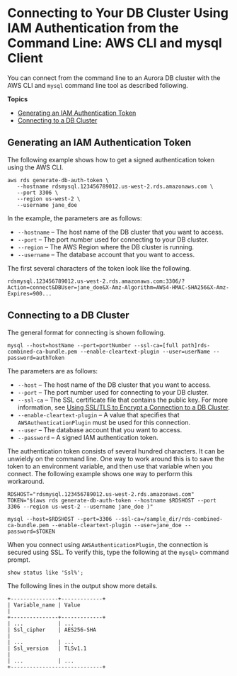 # Connecting to Your DB Cluster Using IAM Authentication from the Command Line: AWS CLI and mysql Client<a name="UsingWithRDS.IAMDBAuth.Connecting.AWSCLI"></a>

You can connect from the command line to an Aurora DB cluster with the AWS CLI and `mysql` command line tool as described following\.

**Topics**
+ [Generating an IAM Authentication Token](#UsingWithRDS.IAMDBAuth.Connecting.AWSCLI.AuthToken)
+ [Connecting to a DB Cluster](#UsingWithRDS.IAMDBAuth.Connecting.AWSCLI.Connect)

## Generating an IAM Authentication Token<a name="UsingWithRDS.IAMDBAuth.Connecting.AWSCLI.AuthToken"></a>

The following example shows how to get a signed authentication token using the AWS CLI\.

```
aws rds generate-db-auth-token \
   --hostname rdsmysql.123456789012.us-west-2.rds.amazonaws.com \
   --port 3306 \
   --region us-west-2 \
   --username jane_doe
```

In the example, the parameters are as follows:
+ `--hostname` – The host name of the DB cluster that you want to access\.
+ `--port` – The port number used for connecting to your DB cluster\.
+ `--region` – The AWS Region where the DB cluster is running\. 
+ `--username` – The database account that you want to access\.

The first several characters of the token look like the following\.

```
rdsmysql.123456789012.us-west-2.rds.amazonaws.com:3306/?Action=connect&DBUser=jane_doe&X-Amz-Algorithm=AWS4-HMAC-SHA256&X-Amz-Expires=900...
```

## Connecting to a DB Cluster<a name="UsingWithRDS.IAMDBAuth.Connecting.AWSCLI.Connect"></a>

The general format for connecting is shown following\.

```
mysql --host=hostName --port=portNumber --ssl-ca=[full path]rds-combined-ca-bundle.pem --enable-cleartext-plugin --user=userName --password=authToken
```

The parameters are as follows:
+ `--host` – The host name of the DB cluster that you want to access\.
+ `--port` – The port number used for connecting to your DB cluster\.
+ `--ssl-ca` – The SSL certificate file that contains the public key\. For more information, see [Using SSL/TLS to Encrypt a Connection to a DB Cluster](UsingWithRDS.SSL.md)\.
+ `--enable-cleartext-plugin` – A value that specifies that `AWSAuthenticationPlugin` must be used for this connection\.
+ `--user` – The database account that you want to access\.
+ `--password` – A signed IAM authentication token\.

The authentication token consists of several hundred characters\. It can be unwieldy on the command line\. One way to work around this is to save the token to an environment variable, and then use that variable when you connect\. The following example shows one way to perform this workaround\.

```
RDSHOST="rdsmysql.123456789012.us-west-2.rds.amazonaws.com"
TOKEN="$(aws rds generate-db-auth-token --hostname $RDSHOST --port 3306 --region us-west-2 --username jane_doe )"

mysql --host=$RDSHOST --port=3306 --ssl-ca=/sample_dir/rds-combined-ca-bundle.pem --enable-cleartext-plugin --user=jane_doe --password=$TOKEN
```

When you connect using `AWSAuthenticationPlugin`, the connection is secured using SSL\. To verify this, type the following at the `mysql>` command prompt\.

```
show status like 'Ssl%';
```

The following lines in the output show more details\.

```
+---------------+-------------+
| Variable_name | Value                                                                                                                                                                                                                                |
+---------------+-------------+
| ...           | ...
| Ssl_cipher    | AES256-SHA                                                                                                                                                                                                                           |
| ...           | ...
| Ssl_version   | TLSv1.1                                                                                                                                                                                                                              |
| ...           | ...
+-----------------------------+
```